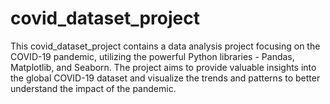 # covid_dataset_project
This covid_dataset_project contains a data analysis project focusing on the COVID-19 pandemic, utilizing the powerful Python libraries - Pandas, Matplotlib, and Seaborn. The project aims to provide valuable insights into the global COVID-19 dataset and visualize the trends and patterns to better understand the impact of the pandemic.
